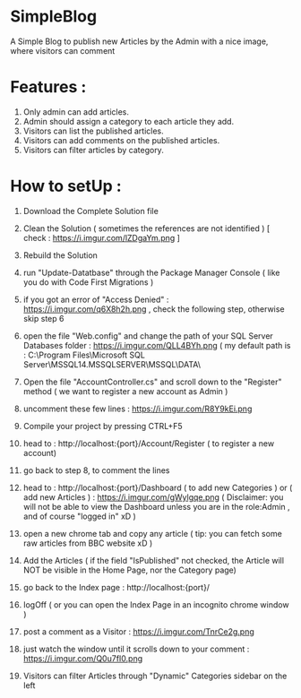 # SimpleBlog
A Simple Blog to publish new Articles by the Admin with a nice image, where visitors can comment

# Features :
1. Only admin can add articles.
2. Admin should assign a category to each article they add.
3. Visitors can list the published articles.
4. Visitors can add comments on the published articles.
5. Visitors can filter articles by category.


# How to setUp :
1. Download the Complete Solution file
2. Clean the Solution ( sometimes the references are not identified ) [ check : https://i.imgur.com/lZDgaYm.png ]
3. Rebuild the Solution 
4. run "Update-Datatbase" through the Package Manager Console  ( like you do with Code First Migrations )
5. if you got an error of "Access Denied" : https://i.imgur.com/q6X8h2h.png , check the following step, otherwise skip step 6
6. open the file "Web.config" and change the path of your SQL Server Databases folder : https://i.imgur.com/QLL4BYh.png
   ( my default path is : C:\Program Files\Microsoft SQL Server\MSSQL14.MSSQLSERVER\MSSQL\DATA\ 

7. Open the file "AccountController.cs" and scroll down to the "Register" method ( we want to register a new account as Admin )
8. uncomment these few lines : https://i.imgur.com/R8Y9kEi.png
9. Compile your project by pressing CTRL+F5
10. head to : http://localhost:{port}/Account/Register  ( to register a new account)
11. go back to step 8, to comment the lines
12. head to :  http://localhost:{port}/Dashboard ( to add new Categories ) or ( add new Articles ) : https://i.imgur.com/gWylgqe.png
    ( Disclaimer: you will not be able to view the Dashboard unless you are in the role:Admin , and of course "logged in" xD ) 
    
13. open a new chrome tab and copy any article ( tip:  you can fetch some raw articles from BBC website xD )
14. Add the Articles ( if the field "IsPublished" not checked, the Article will NOT be visible in the Home Page, nor the Category page)
15. go back to the Index page : http://localhost:{port}/
16. logOff ( or you can open the Index Page in an incognito chrome window )
17. post a comment as a Visitor : https://i.imgur.com/TnrCe2g.png
18. just watch the window until it scrolls down to your comment : https://i.imgur.com/Q0u7fI0.png
19. Visitors can filter Articles through "Dynamic" Categories sidebar on the left
